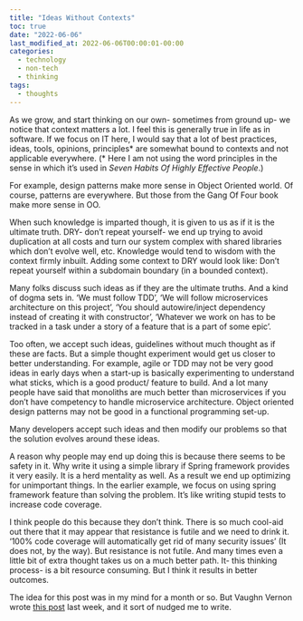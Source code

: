 ```yaml
---
title: "Ideas Without Contexts"
toc: true
date: "2022-06-06"
last_modified_at: 2022-06-06T00:00:01-00:00
categories:
  - technology
  - non-tech
  - thinking
tags:
  - thoughts
---
```


As we grow, and start thinking on our own- sometimes from ground up- we notice that context matters a lot. I feel this is generally true in life as in software. If we focus on IT here, I would say that a lot of best practices, ideas, tools, opinions, principles* are somewhat bound to contexts and not applicable everywhere. (* Here I am not using the word principles in the sense in which it’s used in *Seven Habits Of Highly Effective People*.)

For example, design patterns make more sense in Object Oriented world. Of course, patterns are everywhere. But those from the Gang Of Four book make more sense in OO.

When such knowledge is imparted though, it is given to us as if it is the ultimate truth. DRY- don’t repeat yourself- we end up trying to avoid duplication at all costs and turn our system complex with shared libraries which don’t evolve well, etc. Knowledge would tend to wisdom with the context firmly inbuilt. Adding some context to DRY would look like: Don’t repeat yourself within a subdomain boundary (in a bounded context).

Many folks discuss such ideas as if they are the ultimate truths. And a kind of dogma sets in. ‘We must follow TDD’, ‘We will follow microservices architecture on this project’, ‘You should autowire/inject dependency instead of creating it with constructor’, ‘Whatever we work on has to be tracked in a task under a story of a feature that is a part of some epic’.

Too often, we accept such ideas, guidelines without much thought as if these are facts. But a simple thought experiment would get us closer to better understanding. For example, agile or TDD may not be very good ideas in early days when a start-up is basically experimenting to understand what sticks, which is a good product/ feature to build. And a lot many people have said that monoliths are much better than microservices if you don’t have competency to handle microservice architecture. Object oriented design patterns may not be good in a functional programming set-up.

Many developers accept such ideas and then modify our problems so that the solution evolves around these ideas.

A reason why people may end up doing this is because there seems to be safety in it. Why write it using a simple library if Spring framework provides it very easily. It is a herd mentality as well. As a result we end up optimizing for unimportant things. In the earlier example, we focus on using spring framework feature than solving the problem. It’s like writing stupid tests to increase code coverage.

I think people do this because they don’t think. There is so much cool-aid out there that it may appear that resistance is futile and we need to drink it. ‘100% code coverage will automatically get rid of many security issues’ (It does not, by the way). But resistance is not futile. And many times even a little bit of extra thought takes us on a much better path. It- this thinking process- is a bit resource consuming. But I think it results in better outcomes.

The idea for this post was in my mind for a month or so. But Vaughn Vernon wrote [this post][Vaughn-Vernon-post] last week, and it sort of nudged me to write.

[Vaughn-Vernon-post]:https://www.linkedin.com/posts/vaughnvernon_dddesign-distributedsystems-microservices-activity-6937040801256411136-9k2U
